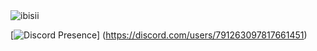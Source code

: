 <img src="https://komarev.com/ghpvc/?username=ashignored&label=Number%20Visitors&color=e4a446" alt="ibisii" />

[![Discord Presence](https://lanyard-profile-readme.vercel.app/api/791263097817661451?theme=light&bg=e4a446&animated=false&hideDiscrim=false&borderRadius=30px)]
(https://discord.com/users/791263097817661451) 
